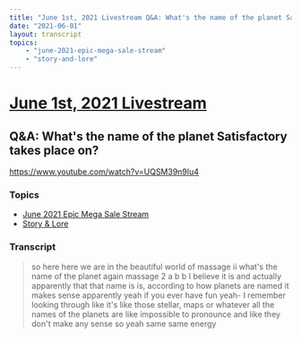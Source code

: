 ```yaml
---
title: "June 1st, 2021 Livestream Q&A: What's the name of the planet Satisfactory takes place on?"
date: "2021-06-01"
layout: transcript
topics:
    - "june-2021-epic-mega-sale-stream"
    - "story-and-lore"
---
```

# [June 1st, 2021 Livestream](../2021-06-01.md)
## Q&A: What's the name of the planet Satisfactory takes place on?
https://www.youtube.com/watch?v=UQSM39n9Iu4

### Topics
* [June 2021 Epic Mega Sale Stream](../topics/june-2021-epic-mega-sale-stream.md)
* [Story & Lore](../topics/story-and-lore.md)

### Transcript

> so here here we are in the beautiful world of massage ii what's the name of the planet again massage 2 a b b I believe it is and actually apparently that that name is is, according to how planets are named it makes sense apparently yeah if you ever have fun yeah- I remember looking through like it's like those stellar, maps or whatever all the names of the planets are like impossible to pronounce and like they don't make any sense so yeah same same energy
